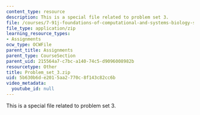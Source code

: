 ```yaml
---
content_type: resource
description: This is a special file related to problem set 3.
file: /courses/7-91j-foundations-of-computational-and-systems-biology-spring-2014/5b630b6de2015aa2770c8f143c82cc6b_Problem_set_3.zip
file_type: application/zip
learning_resource_types:
- Assignments
ocw_type: OCWFile
parent_title: Assignments
parent_type: CourseSection
parent_uid: 215564a7-c7bc-a140-74c5-d9096008982b
resourcetype: Other
title: Problem_set_3.zip
uid: 5b630b6d-e201-5aa2-770c-8f143c82cc6b
video_metadata:
  youtube_id: null
---
```

This is a special file related to problem set 3.